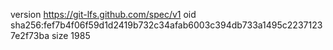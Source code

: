 version https://git-lfs.github.com/spec/v1
oid sha256:fef7b4f06f59d1d2419b732c34afab6003c394db733a1495c22371237e2f73ba
size 1985
